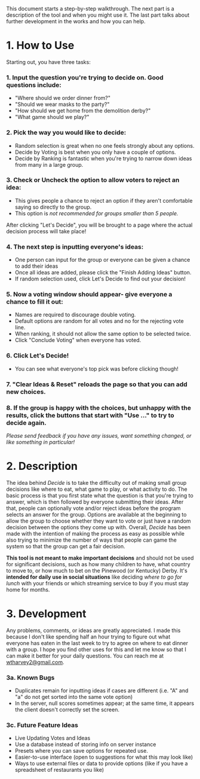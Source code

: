 This document starts a step-by-step walkthrough. The next part is a description of the tool and when you might use it. The last part talks about further development in the works and how you can help.

# 1. How to Use

Starting out, you have three tasks:
### 1. Input the question you're trying to decide on. Good questions include:
  - "Where should we order dinner from?"
  - "Should we wear masks to the party?"
  - "How should we get home from the demolition derby?"
  - "What game should we play?"
  
### 2. Pick the way you would like to decide:
  - Random selection is great when no one feels strongly about any options.
  - Decide by Voting is best when you only have a couple of options.
  - Decide by Ranking is fantastic when you're trying to narrow down ideas from many in a large group.
  
### 3. Check or Uncheck the option to allow voters to reject an idea:
  - This gives people a chance to reject an option if they aren't comfortable saying so directly to the group.
  - This option is *not recommended for groups smaller than 5 people.*
  
After clicking "Let's Decide", you will be brought to a page where the actual decision process will take place!
### 4. The next step is inputting everyone's ideas:
  - One person can input for the group or everyone can be given a chance to add their ideas
  - Once all ideas are added, please click the "Finish Adding Ideas" button.
  - If random selection used, click Let's Decide to find out your decision!
  
### 5. Now a voting window should appear- give everyone a chance to fill it out:
  - Names are required to discourage double voting.
  - Default options are random for all votes and no for the rejecting vote line.
  - When ranking, it should not allow the same option to be selected twice.
  - Click "Conclude Voting" when everyone has voted.
  
### 6. Click Let's Decide!
  - You can see what everyone's top pick was before clicking though!
  
### 7. "Clear Ideas & Reset" reloads the page so that you can add new choices.

### 8. If the group is happy with the choices, but unhappy with the results, click the buttons that start with "Use ..." to try to decide again.

*Please send feedback if you have any issues, want something changed, or like something in particular!*
  
# 2. Description
  The idea behind *Decide* is to take the difficulty out of making small group decisions like where to eat, what game to play, or what activity to do. The basic process is that you first state what the question is that you're trying to answer, which is then followed by everyone submitting their ideas. After that, people can optionally vote and/or reject ideas before the program selects an answer for the group. Options are available at the beginning to allow the group to choose whether they want to vote or just have a random decision between the options they come up with. Overall, *Decide* has been made with the intention of making the process as easy as possible while also trying to minimize the number of ways that people can game the system so that the group can get a fair decision.
  
  **This tool is not meant to make important decisions** and should not be used for significant decisions, such as how many children to have, what country to move to, or how much to bet on the Pinewood (or Kentucky) Derby. It's **intended for daily use in social situations** like deciding *where to go for lunch* with your friends or which streaming service to buy if you must stay home for months.
  
# 3. Development

Any problems, comments, or ideas are greatly appreciated. I made this because I don't like spending half an hour trying to figure out what everyone has eaten in the last week to try to agree on where to eat dinner with a group. I hope you find other uses for this and let me know so that I can make it better for your daily questions. You can reach me at wtharvey2@gmail.com.

### 3a. Known Bugs
- Duplicates remain for inputting ideas if cases are different (i.e. "A" and "a" do not
  get sorted into the same vote option)
- In the server, null scores sometimes appear; at the same time, it appears the client doesn't correctly set the screen.

### 3c. Future Feature Ideas
- Live Updating Votes and Ideas
- Use a database instead of storing info on server instance
- Presets where you can save options for repeated use.
- Easier-to-use interface (open to suggestions for what this may look like)
- Ways to use external files or data to provide options (like if you have a spreadsheet of restaurants you like)
